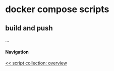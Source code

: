 # docker compose scripts

## build and push
...


#### Navigation
[<< script collection: overview](../README.md)